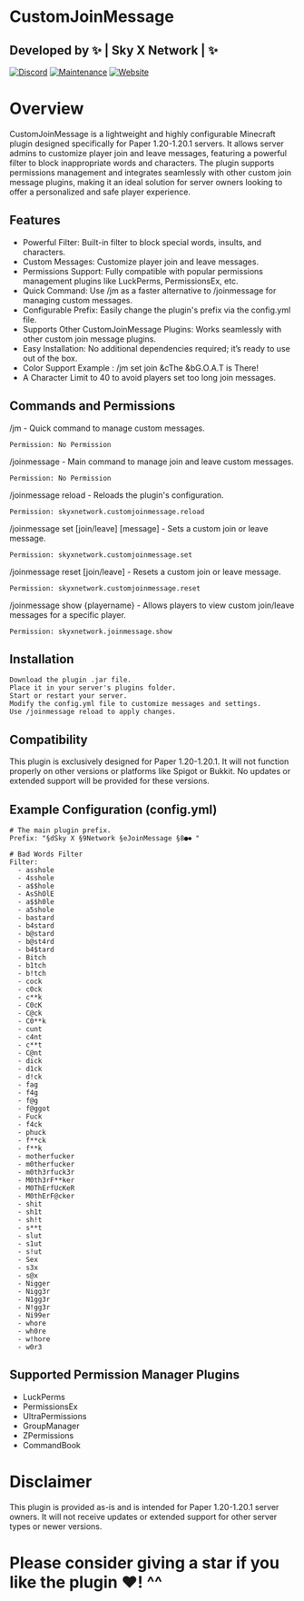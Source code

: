 # CustomJoinMessage  
Developed by ✨ | Sky X Network | ✨
-
[![Discord](https://badgen.net/badge/icon/discord?icon=discord&label)](https://discord.gg/pTErYjTh5h)
[![Maintenance](https://img.shields.io/badge/Maintained%3F-no-red.svg)](https://bitbucket.org/lbesson/ansi-colors)
[![Website](https://img.shields.io/website-up-down-green-red/http/shields.io.svg)](https://skyxnetwork.net)
# Overview  

CustomJoinMessage is a lightweight and highly configurable Minecraft plugin designed specifically for Paper 1.20-1.20.1 servers. It allows server admins to customize player join and leave messages, featuring a powerful filter to block inappropriate words and characters. The plugin supports permissions management and integrates seamlessly with other custom join message plugins, making it an ideal solution for server owners looking to offer a personalized and safe player experience.  
## Features  

- Powerful Filter: Built-in filter to block special words, insults, and characters.  
- Custom Messages: Customize player join and leave messages.  
- Permissions Support: Fully compatible with popular permissions management plugins like LuckPerms, PermissionsEx, etc.  
- Quick Command: Use /jm as a faster alternative to /joinmessage for managing custom messages.  
- Configurable Prefix: Easily change the plugin's prefix via the config.yml file.  
- Supports Other CustomJoinMessage Plugins: Works seamlessly with other custom join message plugins.  
- Easy Installation: No additional dependencies required; it’s ready to use out of the box.  
- Color Support Example : /jm set join &cThe &bG.O.A.T is There!  
- A Character Limit to 40 to avoid players set too long join messages.  

## Commands and Permissions  

/jm - Quick command to manage custom messages.  

    Permission: No Permission 

/joinmessage - Main command to manage join and leave custom messages.  

    Permission: No Permission  

/joinmessage reload - Reloads the plugin's configuration.  

    Permission: skyxnetwork.customjoinmessage.reload  

/joinmessage set [join/leave] [message] - Sets a custom join or leave message.  

    Permission: skyxnetwork.customjoinmessage.set  

/joinmessage reset [join/leave] - Resets a custom join or leave message.  

    Permission: skyxnetwork.customjoinmessage.reset  
    
/joinmessage show {playername} - Allows players to view custom join/leave messages for a specific player.  

    Permission: skyxnetwork.joinmessage.show  

## Installation  

    Download the plugin .jar file.  
    Place it in your server's plugins folder.  
    Start or restart your server.  
    Modify the config.yml file to customize messages and settings.  
    Use /joinmessage reload to apply changes.  

## Compatibility  

This plugin is exclusively designed for Paper 1.20-1.20.1. It will not function properly on other versions or platforms like Spigot or Bukkit. No updates or extended support will be provided for these versions.  

## Example Configuration (config.yml)  
```
# The main plugin prefix.
Prefix: "§dSky X §9Network §eJoinMessage §8●⏺ "

# Bad Words Filter
Filter:
  - asshole
  - 4sshole
  - a$$hole
  - AsShOlE
  - a$$h0le
  - a5shole
  - bastard
  - b4stard
  - b@stard
  - b@st4rd
  - b4$tard
  - Bitch
  - b1tch
  - b!tch
  - cock
  - c0ck
  - c**k
  - C0cK
  - C@ck
  - C0**k
  - cunt
  - c4nt
  - c**t
  - C@nt
  - dick
  - d1ck
  - d!ck
  - fag
  - f4g
  - f@g
  - f@ggot
  - Fuck
  - f4ck
  - phuck
  - f**ck
  - f**k
  - motherfucker
  - m0therfucker
  - m0th3rfuck3r
  - M0th3rF**ker
  - M0ThErfUcKeR
  - M0thErF@cker
  - shit
  - sh1t
  - sh!t
  - s**t
  - slut
  - s1ut
  - s!ut
  - Sex
  - s3x
  - s@x
  - Nigger
  - Nigg3r
  - N1gg3r
  - N!gg3r
  - Ni99er
  - whore
  - wh0re
  - w!hore
  - w0r3
```
## Supported Permission Manager Plugins  

- LuckPerms  
- PermissionsEx  
- UltraPermissions  
- GroupManager  
- ZPermissions  
- CommandBook  

# Disclaimer  

This plugin is provided as-is and is intended for Paper 1.20-1.20.1 server owners. It will not receive updates or extended support for other server types or newer versions.
# Please consider giving a star if you like the plugin ♥️! ^^  
